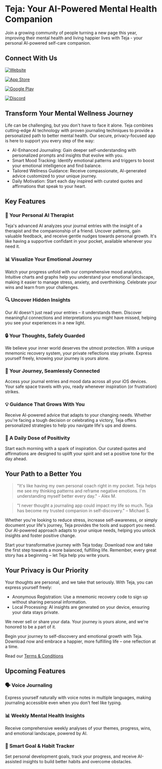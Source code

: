 # Teja: Your AI-Powered Mental Health Companion

Join a growing community of people turning a new page this year, improving their mental health and living happier lives with Teja - your personal AI-powered self-care companion.

## Connect With Us

[![Website](https://img.shields.io/badge/Visit_Our_Website-4285F4?style=for-the-badge&logo=google-chrome&logoColor=white)](https://teja.app)

[![App Store](https://img.shields.io/badge/Download_on_the_App_Store-000000?style=for-the-badge&logo=apple&logoColor=white)](https://apps.apple.com/us/app/teja-journal-selfcare/id6473733799)

[![Google Play](https://img.shields.io/badge/Get_it_on_Google_Play-414141?style=for-the-badge&logo=google-play&logoColor=white)](https://play.google.com/store/apps/details?id=app.teja.app)

[![Discord](https://img.shields.io/badge/Join_Our_Discord-7289DA?style=for-the-badge&logo=discord&logoColor=white)](https://discord.gg/hK9yznQD9X)

## Transform Your Mental Wellness Journey

Life can be challenging, but you don't have to face it alone. Teja combines cutting-edge AI technology with proven journaling techniques to provide a personalized path to better mental health. Our secure, privacy-focused app is here to support you every step of the way:

- AI-Enhanced Journaling: Gain deeper self-understanding with personalized prompts and insights that evolve with you.
- Smart Mood Tracking: Identify emotional patterns and triggers to boost your emotional intelligence and find balance.
- Tailored Wellness Guidance: Receive compassionate, AI-generated advice customized to your unique journey.
- Daily Motivation: Start each day inspired with curated quotes and affirmations that speak to your heart.

## Key Features

### 🧠 Your Personal AI Therapist
Teja's advanced AI analyzes your journal entries with the insight of a therapist and the companionship of a friend. Uncover patterns, gain valuable feedback, and receive gentle nudges towards personal growth. It's like having a supportive confidant in your pocket, available whenever you need it.

### 📊 Visualize Your Emotional Journey
Watch your progress unfold with our comprehensive mood analytics. Intuitive charts and graphs help you understand your emotional landscape, making it easier to manage stress, anxiety, and overthinking. Celebrate your wins and learn from your challenges.

### 🔍 Uncover Hidden Insights
Our AI doesn't just read your entries – it understands them. Discover meaningful connections and interpretations you might have missed, helping you see your experiences in a new light.

### 🔒 Your Thoughts, Safely Guarded
We believe your inner world deserves the utmost protection. With a unique mnemonic recovery system, your private reflections stay private. Express yourself freely, knowing your journey is yours alone.

### 🔄 Your Journey, Seamlessly Connected
Access your journal entries and mood data across all your iOS devices. Your safe space travels with you, ready whenever inspiration (or frustration) strikes.

### 💡 Guidance That Grows With You
Receive AI-powered advice that adapts to your changing needs. Whether you're facing a tough decision or celebrating a victory, Teja offers personalized strategies to help you navigate life's ups and downs.

### 🌟 A Daily Dose of Positivity
Start each morning with a spark of inspiration. Our curated quotes and affirmations are designed to uplift your spirit and set a positive tone for the day ahead.

## Your Path to a Better You

> "It's like having my own personal coach right in my pocket. Teja helps me see my thinking patterns and reframe negative emotions. I'm understanding myself better every day." - Alex M.

> "I never thought a journaling app could impact my life so much. Teja has become my trusted companion in self-discovery." – Michael S.

Whether you're looking to reduce stress, increase self-awareness, or simply document your life's journey, Teja provides the tools and support you need. Our AI-powered approach adapts to your unique needs, helping you unlock insights and foster positive change.

Start your transformative journey with Teja today. Download now and take the first step towards a more balanced, fulfilling life. Remember, every great story has a beginning – let Teja help you write yours.

## Your Privacy is Our Priority

Your thoughts are personal, and we take that seriously. With Teja, you can express yourself freely:

- Anonymous Registration: Use a mnemonic recovery code to sign up without sharing personal information.
- Local Processing: AI insights are generated on your device, ensuring your data stays private.

We never sell or share your data. Your journey is yours alone, and we're honored to be a part of it.

Begin your journey to self-discovery and emotional growth with Teja. Download now and embrace a happier, more fulfilling life – one reflection at a time.

Read our [Terms & Conditions](https://teja.app/terms)

## Upcoming Features

### 🗣️ Voice Journaling
Express yourself naturally with voice notes in multiple languages, making journaling accessible even when you don't feel like typing.

### 📊 Weekly Mental Health Insights
Receive comprehensive weekly analyses of your themes, progress, wins, and emotional landscape, powered by AI.

### 🎯 Smart Goal & Habit Tracker
Set personal development goals, track your progress, and receive AI-assisted insights to build better habits and overcome obstacles.
